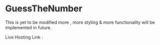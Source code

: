 # GuessTheNumber
This is yet to be modified more , more styling &amp; more functionality will be implemented in future.

Live Hosting Link : 
